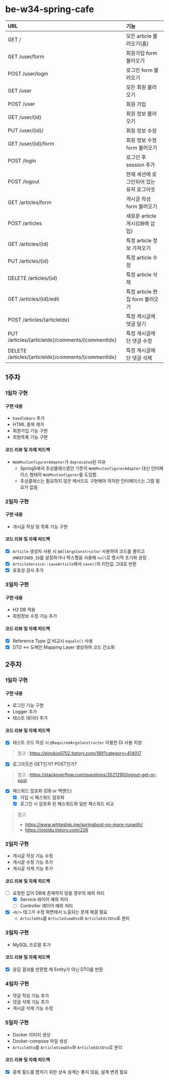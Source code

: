 # be-w34-spring-cafe

| URL                         | 기능                                    |
|:----------------------------|:--------------------------------------|
| GET /                       | 모든 article 불러오기(홈)                    |
| GET /user/form              | 회원가입 form 불러오기                        |
| POST /user/login            | 로그인 form 불러오기                       |
| GET /user                   | 모든 회원 불러오기                          |
| POST /user                  | 회원 가입 |
| GET /user/{id}              | 회원 정보 불러오기                  |
| PUT /user/{id}/             | 회원 정보 수정 |
| GET /user/{id}/form         | 회원 정보 수정 form 불러오기 |
| POST /login                 | 로그인 후 session 추가                      |
| POST /logout                | 현재 세션에 로그인되어 있는 유저 로그아웃               |
| GET /articles/form          | 게시글 작성 form 불러오기                |
| POST /articles              | 새로운 article 게시(DB에 삽입)                |
| GET /articles/{id}          | 특정 article 정보 가져오기                    |
| PUT /articles/{id}          | 특정 article 수정                    |
| DELETE /articles/{id}       | 특정 article 삭제                    |
| GET /articles/{id}/edit     | 특정 article 편집 form 불러오기                    |
| POST /articles/{articleIdx} | 특정 게시글에 댓글 달기 |
| PUT /articles/{articleIdx}/comments/{commentIdx} | 특정 게시글에 단 댓글 수정 |
| DELETE /articles/{articleIdx}/comments/{commentIdx} | 특정 게시글에 단 댓글 삭제 |

## 1주차

### 1일차 구현

#### 구현 내용

- `handlebars` 추가
- HTML 중복 제거
- 회원가입 기능 구현
- 회원목록 기능 구현

#### 코드 리뷰 및 자체 피드백

- `WebMvcConfigurerAdapter`가 `deprecated`된 이유
  - Spring5에서 추상클래스였던 기존의 `WebMvcConfigurerAdapter` 대신 인터페이스 형태의 `WebMvcConfigurer`를 도입함.
  - 추상클래스는 필요하지 않은 메서드도 구현해야 하지만 인터페이스는 그럴 필요가 없음

### 2일차 구현

#### 구현 내용

- 게시글 작성 및 목록 기능 구현

#### 코드 리뷰 및 자체 피드백

- [x] `Article` 생성자 사용 시 `@AllArgsConstructor` 사용하여 코드를 줄이고 
`UNDEFINED_ID`를 설정하거나 박스형을 사용해 `null`로 명시적 초기화 권장  
- [x] `ArticleService::saveArticle`에서 `save()`의 리턴값 그대로 반환
- [x] 유효성 검사 추가

### 3일차 구현

#### 구현 내용

- H2 DB 적용
- 회원정보 수정 기능 추가

#### 코드 리뷰 및 자체 피드백

- [x] Reference Type 값 비교시 `equals()` 사용
- [x] DTO <-> 도메인 Mapping Layer 생성하여 코드 간소화

## 2주차

### 1일차 구현

#### 구현 내용

- 로그인 기능 구현
- Logger 추가
- 테스트 데이터 추가

#### 코드 리뷰 및 자체 피드백

- [x] 테스트 코드 작성 시 `@RequiredArgsConstructor` 이용한 DI 사용 지양
> 참고 : https://pinokio0702.tistory.com/189?category=414017
- [x] 로그아웃은 GET인가? POST인가?
> 참고 : https://stackoverflow.com/questions/3521290/logout-get-or-post
- [x] 패스워드 암호화 (DB or 백엔드)
  - [x] 가입 시 패스워드 암호화
  - [x] 로그인 시 암호화 된 패스워드와 일반 패스워드 비교
> 참고
> - https://www.whiteship.me/springboot-no-more-runwith/
> - https://jojoldu.tistory.com/226

### 2일차 구현

- 게시글 작성 기능 수정
- 게시글 수정 기능 추가
- 게시글 삭제 기능 추가

#### 코드 리뷰 및 자체 피드백

- [ ] 요청한 값이 DB에 존재하지 않을 경우의 예외 처리
  - [x] Service 레이어 예외 처리
  - [ ] Controller 레이어 예외 처리
- [x] `<br>` 태그가 수정 화면에서 노출되는 문제 해결 필요
  - `ArticleDto`를 `ArticleViewDto`와 `ArticleEditDto`로 분리

### 3일차 구현

- MySQL 프로필 추가

#### 코드 리뷰 및 자체 피드백

- [x] 응답 결과를 반환할 때 Entity가 아닌 DTO를 반환

### 4일차 구현

- 댓글 작성 기능 추가
- 댓글 삭제 기능 추가
- 게시글 삭제 기능 수정

### 5일차 구현

- Docker 이미지 생성
- Docker-compose 파일 생성
- `ArticleDto`를 `ArticleViewDto`와 `ArticleEditDto`로 분리

#### 코드 리뷰 및 자체 피드백

- [x] 중복 필드를 합치기 위한 상속 설계는 좋지 않음, 설계 변경 필요
